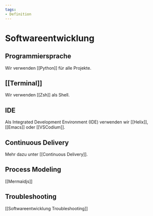 ```yaml
---
tags:
- Definition
---
```

# Softwareentwicklung

## Programmiersprache

Wir verwenden [[Python]] für alle Projekte.

## [[Terminal]]

Wir verwenden [[Zsh]] als Shell.

## IDE

Als Integrated Development Environment (IDE) verwenden wir  [[Helix]], [[Emacs]] oder [[VSCodium]].

## Continuous Delivery

Mehr dazu unter [[Continuous Delivery]].

## Process Modeling

[[Mermaidjs]]

## Troubleshooting

[[Softwareentwicklung Troubleshooting]]